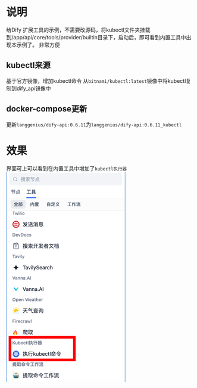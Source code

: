 # 说明
给Dify 扩展工具的示例，不需要改源码，将kubectl文件夹挂载到/app/api/core/tools/provider/builtin目录下，启动后，即可看到内置工具中出现本示例了。
非常方便

## kubectl来源
基于官方镜像，增加kubectl命令
从`bitnami/kubectl:latest`镜像中将kubectl复制到dify_api镜像中

## docker-compose更新
更新`langgenius/dify-api:0.6.11`为`langgenius/dify-api:0.6.11_kubectl`

# 效果
界面可上可以看到在内置工具中增加了`kubectl执行器`
![img.png](img.png)

